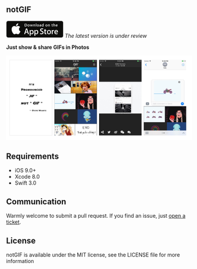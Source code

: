 ## notGIF

<a href="https://itunes.apple.com/cn/app/id1069688631" target="_blank"><img src="/images/appstore_badge.png" alt="IMAGE ALT TEXT HERE" width="155"/></a>  _The latest version is under review_

**Just show & share GIFs in Photos**
<p align="center">
<img src="/images/screenshots.jpg" alt="notGIF" title="sreenshots"/>
</p>

## Requirements
- iOS 9.0+
- Xcode 8.0 
- Swift 3.0

## Communication

Warmly welcome to submit a pull request. If you find an issue, just [open a ticket](https://github.com/atuooo/notGIF/issues/new). 

## License
notGIF is available under the MIT license, see the LICENSE file for more information